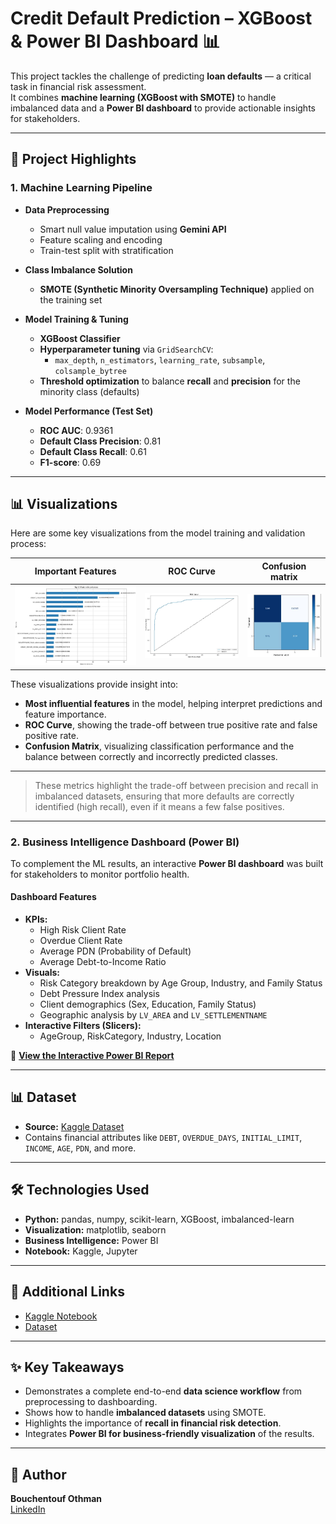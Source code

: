 # Credit Default Prediction – XGBoost & Power BI Dashboard 📊

This project tackles the challenge of predicting **loan defaults** — a critical task in financial risk assessment.  
It combines **machine learning (XGBoost with SMOTE)** to handle imbalanced data and a **Power BI dashboard** to provide actionable insights for stakeholders.

---

## 🚀 Project Highlights

### **1. Machine Learning Pipeline**
- **Data Preprocessing**  
  - Smart null value imputation using **Gemini API**
  - Feature scaling and encoding  
  - Train-test split with stratification

- **Class Imbalance Solution**  
  - **SMOTE (Synthetic Minority Oversampling Technique)** applied on the training set

- **Model Training & Tuning**  
  - **XGBoost Classifier**  
  - **Hyperparameter tuning** via `GridSearchCV`:
    - `max_depth`, `n_estimators`, `learning_rate`, `subsample`, `colsample_bytree`
  - **Threshold optimization** to balance **recall** and **precision** for the minority class (defaults)

- **Model Performance (Test Set)**  
  - **ROC AUC**: 0.9361  
  - **Default Class Precision**: 0.81  
  - **Default Class Recall**: 0.61  
  - **F1-score**: 0.69  
---

## 📊 Visualizations

Here are some key visualizations from the model training and validation process:

| Important Features | ROC Curve | Confusion matrix |
|----------------|--------------------|-------------------------|
| ![Important Features](top15features.JPG) | ![ROC Curve](ROC.JPG) | ![Confusion Matrix](matrix.JPG) |

These visualizations provide insight into:
- **Most influential features** in the model, helping interpret predictions and feature importance.
- **ROC Curve**, showing the trade-off between true positive rate and false positive rate.
- **Confusion Matrix**, visualizing classification performance and the balance between correctly and incorrectly predicted classes.

---

> These metrics highlight the trade-off between precision and recall in imbalanced datasets, ensuring that more defaults are correctly identified (high recall), even if it means a few false positives.

---

### **2. Business Intelligence Dashboard (Power BI)**

To complement the ML results, an interactive **Power BI dashboard** was built for stakeholders to monitor portfolio health.

#### **Dashboard Features**
- **KPIs:**
  - High Risk Client Rate
  - Overdue Client Rate
  - Average PDN (Probability of Default)
  - Average Debt-to-Income Ratio
- **Visuals:**
  - Risk Category breakdown by Age Group, Industry, and Family Status
  - Debt Pressure Index analysis
  - Client demographics (Sex, Education, Family Status)
  - Geographic analysis by `LV_AREA` and `LV_SETTLEMENTNAME`
- **Interactive Filters (Slicers):**
  - AgeGroup, RiskCategory, Industry, Location

🔗 **[View the Interactive Power BI Report](PUT-YOUR-POWER-BI-PUBLIC-LINK-HERE)**

---

## 📊 Dataset
- **Source:** [Kaggle Dataset](https://lnkd.in/eZwZ4P5y)
- Contains financial attributes like `DEBT`, `OVERDUE_DAYS`, `INITIAL_LIMIT`, `INCOME`, `AGE`, `PDN`, and more.

---

## 🛠️ Technologies Used
- **Python:** pandas, numpy, scikit-learn, XGBoost, imbalanced-learn
- **Visualization:** matplotlib, seaborn
- **Business Intelligence:** Power BI
- **Notebook:** Kaggle, Jupyter

---

## 📎 Additional Links
- [Kaggle Notebook](https://lnkd.in/e92xcVWQ)  
- [Dataset](https://lnkd.in/eZwZ4P5y)  

---

## ✨ Key Takeaways
- Demonstrates a complete end-to-end **data science workflow** from preprocessing to dashboarding.
- Shows how to handle **imbalanced datasets** using SMOTE.
- Highlights the importance of **recall in financial risk detection**.
- Integrates **Power BI for business-friendly visualization** of the results.

---

## 👤 Author
**Bouchentouf Othman**  
[LinkedIn](https://www.linkedin.com/in/othman-bouchentouf/)
